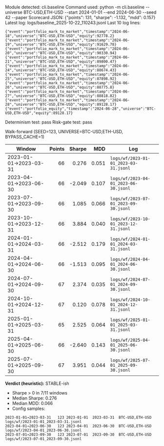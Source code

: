 Module detected: cli.baseline
Command used: python -m cli.baseline --universe BTC-USD,ETH-USD --start 2024-01-01 --end 2024-06-30 --seed 42 --paper
Scorecard JSON: {"points": 131, "sharpe": -1.132, "mdd": 0.157}
Latest log: logs/baseline_2025-10-22_110243.jsonl
Last 10 log lines:
```jsonl
{"event":"portfolio_mark_to_market","timestamp":"2024-06-18","universe":"BTC-USD,ETH-USD","equity":92778.2}
{"event":"portfolio_mark_to_market","timestamp":"2024-06-19","universe":"BTC-USD,ETH-USD","equity":91629.78}
{"event":"portfolio_mark_to_market","timestamp":"2024-06-20","universe":"BTC-USD,ETH-USD","equity":90330.94}
{"event":"portfolio_mark_to_market","timestamp":"2024-06-21","universe":"BTC-USD,ETH-USD","equity":89800.47}
{"event":"portfolio_mark_to_market","timestamp":"2024-06-24","universe":"BTC-USD,ETH-USD","equity":88674.43}
{"event":"portfolio_mark_to_market","timestamp":"2024-06-25","universe":"BTC-USD,ETH-USD","equity":87898.92}
{"event":"portfolio_mark_to_market","timestamp":"2024-06-26","universe":"BTC-USD,ETH-USD","equity":88775.8}
{"event":"portfolio_mark_to_market","timestamp":"2024-06-27","universe":"BTC-USD,ETH-USD","equity":88818.82}
{"event":"portfolio_mark_to_market","timestamp":"2024-06-28","universe":"BTC-USD,ETH-USD","equity":89128.17}
{"event":"portfolio_equity","timestamp":"2024-06-28","universe":"BTC-USD,ETH-USD","equity":89128.17}
```
Determinism test: pass
Risk-gate test: pass

Walk-forward (SEED=123, UNIVERSE=BTC-USD,ETH-USD, BYPASS_CACHE=1)

| Window | Points | Sharpe | MDD | Log |
|---|---:|---:|---:|---|
| 2023-01-01→2023-03-31 | 66 | 0.276 | 0.051 | `logs/wf/2023-01-01_2023-03-31.jsonl` |
| 2023-04-01→2023-06-30 | 66 | -2.049 | 0.107 | `logs/wf/2023-04-01_2023-06-30.jsonl` |
| 2023-07-01→2023-09-30 | 66 | 1.085 | 0.066 | `logs/wf/2023-07-01_2023-09-30.jsonl` |
| 2023-10-01→2023-12-31 | 66 | 3.884 | 0.040 | `logs/wf/2023-10-01_2023-12-31.jsonl` |
| 2024-01-01→2024-03-31 | 66 | -2.512 | 0.179 | `logs/wf/2024-01-01_2024-03-31.jsonl` |
| 2024-04-01→2024-06-30 | 66 | -1.513 | 0.095 | `logs/wf/2024-04-01_2024-06-30.jsonl` |
| 2024-07-01→2024-09-30 | 67 | 2.374 | 0.035 | `logs/wf/2024-07-01_2024-09-30.jsonl` |
| 2024-10-01→2024-12-31 | 67 | 0.120 | 0.078 | `logs/wf/2024-10-01_2024-12-31.jsonl` |
| 2025-01-01→2025-03-31 | 65 | 2.525 | 0.064 | `logs/wf/2025-01-01_2025-03-31.jsonl` |
| 2025-04-01→2025-06-30 | 66 | -2.640 | 0.143 | `logs/wf/2025-04-01_2025-06-30.jsonl` |
| 2025-07-01→2025-09-30 | 67 | 3.951 | 0.044 | `logs/wf/2025-07-01_2025-09-30.jsonl` |

**Verdict (heuristic):** STABLE-ish
- Sharpe > 0 in 7/11 windows
- Median Sharpe: 0.276
- Median MDD: 0.066
- Config samples:
```tsv
2023-01-01→2023-03-31	123	2023-01-01	2023-03-31	BTC-USD,ETH-USD	logs/wf/2023-01-01_2023-03-31.jsonl
2023-04-01→2023-06-30	123	2023-04-01	2023-06-30	BTC-USD,ETH-USD	logs/wf/2023-04-01_2023-06-30.jsonl
2023-07-01→2023-09-30	123	2023-07-01	2023-09-30	BTC-USD,ETH-USD	logs/wf/2023-07-01_2023-09-30.jsonl
```
